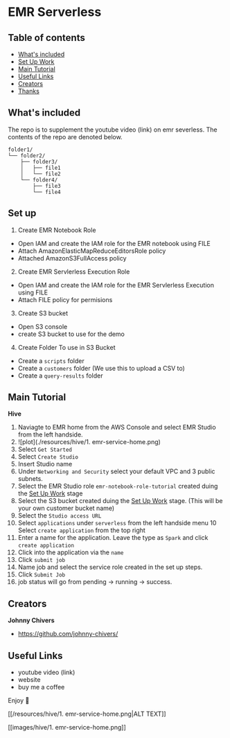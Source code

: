 # EMR Serverless

## Table of contents

- [What's included](#whats-included)
- [Set Up Work](#set-up)
- [Main Tutorial](#main-tutorial)
- [Useful Links](#useful-links)
- [Creators](#creators)
- [Thanks](#thanks)

## What's included

The repo is to supplement the youtube video (link) on emr severless. 
The contents of the repo are denoted below. 

```text
folder1/
└── folder2/
    ├── folder3/
    │   ├── file1
    │   └── file2
    └── folder4/
        ├── file3
        └── file4
```

## Set up

1. Create EMR Notebook Role
- Open IAM and create the IAM role for the EMR notebook using FILE
- Attach AmazonElasticMapReduceEditorsRole policy
- Attached AmazonS3FullAccess policy 

2. Create EMR Servlerless Execution Role
- Open IAM and create the IAM role for the EMR Servlerless Execution using FILE
- Attach FILE policy for permisions

3. Create S3 bucket
- Open S3 console 
- create S3 bucket to use for the demo 

4. Create Folder To use in S3 Bucket 
- Create a `scripts` folder
- Create a `customers` folder (We use this to upload a CSV to)
- Create a `query-results` folder


## Main Tutorial

**Hive**
1. Naviagte to EMR home from the AWS Console and select EMR Studio from the left handside. 
2. ![plot](./resources/hive/1. emr-service-home.png)
3. Select `Get Started` 
4. Select `Create Studio`
5. Insert Studio name
6. Under `Networking and Security` select your default VPC and 3 public subnets. 
7. Select the EMR Studio role `emr-notebook-role-tutorial` created duing the [Set Up Work](#set-up) stage
8. Select the S3 bucket created duing the [Set Up Work](#set-up) stage. (This will be your own customer bucket name) 
9. Select the `Studio access URL`
10. Select `applications` under `serverless` from the left handside menu
10 Select `create application` from the top right
11. Enter a name for the application. Leave the type as `Spark` and click `create application`
12. Click into the application via the `name`
13. Click `submit job`
14. Name job and select the service role created in the set up steps. 
15. Click `Submit Job`
16. job status will go from pending -> running -> success. 


## Creators

**Johnny Chivers**

- <https://github.com/johnny-chivers/>

## Useful Links

- youtube video (link)
- website 
- buy me a coffee


Enjoy :metal:

[[/resources/hive/1. emr-service-home.png|ALT TEXT]]

[[images/hive/1. emr-service-home.png]]
